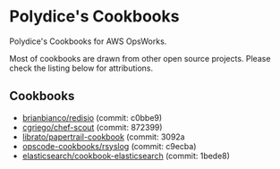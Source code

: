 Polydice's Cookbooks
=========

Polydice's Cookbooks for AWS OpsWorks.

Most of cookbooks are drawn from other open source projects. Please check the listing below for attributions.

## Cookbooks

* [brianbianco/redisio](https://github.com/brianbianco/redisio) (commit: c0bbe9)
* [cgriego/chef-scout](https://github.com/cgriego/chef-scout) (commit: 872399)
* [librato/papertrail-cookbook](https://github.com/librato/papertrail-cookbook) (commit: 3092a
* [opscode-cookbooks/rsyslog](https://github.com/opscode-cookbooks/rsyslog) (commit: c9ecba)
* [elasticsearch/cookbook-elasticsearch](https://github.com/elasticsearch/cookbook-elasticsearch) (commit: 1bede8)